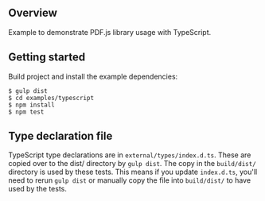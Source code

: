 ## Overview

Example to demonstrate PDF.js library usage with TypeScript.

## Getting started

Build project and install the example dependencies:

    $ gulp dist
    $ cd examples/typescript
    $ npm install
    $ npm test

## Type declaration file

TypeScript type declarations are in `external/types/index.d.ts`. These are copied over to the dist/ directory by `gulp dist`. The copy in the `build/dist/` directory is used by these tests. This means if you update `index.d.ts`, you'll need to rerun `gulp dist` or manually copy the file into `build/dist/` to have used by the tests.

